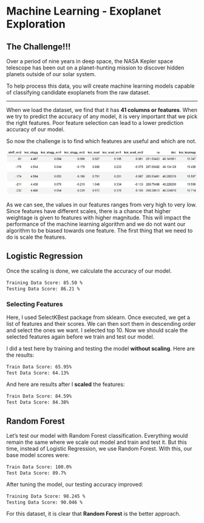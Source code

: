# Machine Learning - Exoplanet Exploration


## The Challenge!!!
Over a period of nine years in deep space, the NASA Kepler space telescope has been out on a planet-hunting mission to discover hidden planets outside of our solar system.

To help process this data, you will create machine learning models capable of classifying candidate exoplanets from the raw dataset.

<hr>

When we load the dataset, we find that it has **41 columns or features**. When we try to predict the accuracy of any model, it is very important that we pick the right features. Poor feature selection can lead to a lower prediction accuracy of our model.

So now the challenge is to find which features are useful and which are not.

![01-data.jpg](Images/01-data.png)

As we can see, the values in our features ranges from very high to very low. Since features have different scales, there is a chance that higher weightage is given to features with higher magnitude. This will impact the performance of the machine learning algorithm and we do not want our algorithm to be biased towards one feature. The first thing that we need to do is scale the features.

## Logistic Regression

Once the scaling is done, we calculate the accuracy of our model.

	Training Data Score: 85.50 %
	Testing Data Score: 86.21 %

### Selecting Features

Here, I used SelectKBest package from sklearn. Once executed, we get a list of features and their scores. We can then sort them in descending order and select the ones we want. I selected top 10. Now we should scale the selected features again before we train and test our model.

I did a test here by training and testing the model **without scaling**. Here are the results:

	Train Data Score: 65.95%
	Test Data Score: 64.13%

And here are results after I **scaled** the features:

	Train Data Score: 84.59%
	Test Data Score: 84.38%

## Random Forest

Let’s test our model with Random Forest classification. Everything would remain the same where we scale out model and train and test it. But this time, instead of Logistic Regression, we use Random Forest. With this, our base model scores were:

	Train Data Score: 100.0%
	Test Data Score: 89.7%

After tuning the model, our testing accuracy improved:

	Training Data Score: 98.245 %
	Testing Data Score: 90.046 %


For this dataset, it is clear that **Random Forest** is the better approach.
